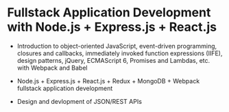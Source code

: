 # Fullstack Application Development with Node.js + Express.js + React.js 

 - Introduction to object-oriented JavaScript, event-driven programming, closures and callbacks, immediately invoked function expressions (IIFE), design patterns, jQuery, ECMAScript 6, Promises and Lambdas, etc. with Webpack and Babel
 
- Node.js + Express.js + React.js + Redux + MongoDB + Webpack fullstack application development

- Design and devlopment of JSON/REST APIs
